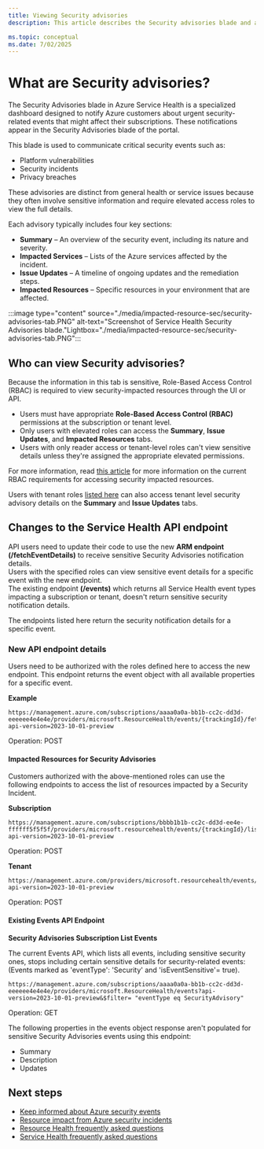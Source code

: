 ```yaml
---
title: Viewing Security advisories
description: This article describes the Security advisories blade and a change that requires users to obtain elevated access roles in order to view Security advisory details

ms.topic: conceptual
ms.date: 7/02/2025
---
```



# What are Security advisories?

The Security Advisories blade in Azure Service Health is a specialized dashboard designed to notify Azure customers about urgent security-related events that might affect their subscriptions. These notifications appear in the Security Advisories blade of the portal.

This blade is used to communicate critical security events such as:
- Platform vulnerabilities
- Security incidents
- Privacy breaches

These advisories are distinct from general health or service issues because they often involve sensitive information and require elevated access roles to view the full details. 

Each advisory typically includes four key sections:

- **Summary** – An overview of the security event, including its nature and severity.
- **Impacted Services** – Lists of the Azure services affected by the incident.
- **Issue Updates** – A timeline of ongoing updates and the remediation steps.
- **Impacted Resources** – Specific resources in your environment that are affected.


:::image type="content" source="./media/impacted-resource-sec/security-advisories-tab.PNG" alt-text="Screenshot of Service Health Security Advisories blade."Lightbox="./media/impacted-resource-sec/security-advisories-tab.PNG":::


## Who can view Security advisories? 

Because the information in this tab is sensitive, Role-Based Access Control (RBAC) is required to view security-impacted resources through the UI or API.

- Users must have appropriate **Role-Based Access Control (RBAC)** permissions at the subscription or tenant level.
- Only users with elevated roles can access the **Summary**, **Issue Updates**, and **Impacted Resources** tabs.
- Users with only reader access or tenant-level roles can't view sensitive details unless they're assigned the appropriate elevated permissions.

For more information, read [this article](impacted-resources-security.md) for more information on the current RBAC requirements for accessing security impacted resources.<br>

Users with tenant roles [listed here](admin-access-reference.md) can also access tenant level security advisory details on the **Summary** and **Issue Updates** tabs.




## Changes to the Service Health API endpoint

API users need to update their code to use the new **ARM endpoint (/fetchEventDetails)** to receive sensitive Security Advisories notification details.<br> Users with the specified roles can view sensitive event details for a specific event with the new endpoint. <br>The existing endpoint **(/events)** which returns all Service Health event types impacting a subscription or tenant, doesn't return sensitive security notification details. 

The endpoints listed here return the security notification details for a specific event.

### New API endpoint details

Users need to be authorized with the roles defined here to access the new endpoint.
This endpoint returns the event object with all available properties for a specific event. 

<!--- Available since API version 2022-10-01-->


**Example**

```HTTP
https://management.azure.com/subscriptions/aaaa0a0a-bb1b-cc2c-dd3d-eeeeee4e4e4e/providers/microsoft.ResourceHealth/events/{trackingId}/fetchEventDetails?api-version=2023-10-01-preview 
```
Operation: POST

#### Impacted Resources for Security Advisories

Customers authorized with the above-mentioned roles can use the following endpoints to access the list of resources impacted by a Security Incident.
<!--- Available since API version 2022-05-01-->

 
**Subscription**

```HTTP
https://management.azure.com/subscriptions/bbbb1b1b-cc2c-dd3d-ee4e-ffffff5f5f5f/providers/microsoft.resourcehealth/events/{trackingId}/listSecurityAdvisoryImpactedResources?api-version=2023-10-01-preview 
```
Operation: POST

**Tenant**

```HTTP
https://management.azure.com/providers/microsoft.resourcehealth/events/{trackingId}/listSecurityAdvisoryImpactedResources?api-version=2023-10-01-preview
```
Operation: POST

#### Existing Events API Endpoint

**Security Advisories Subscription List Events** 

The current Events API, which lists all events, including sensitive security ones, stops including certain sensitive details for security-related events:<br> (Events marked as 'eventType': 'Security' and 'isEventSensitive'= true).
<!--With API version 2023-10-01-preview (and future API versions), The existing Events API endpoint which returns the list of events (including sensitive security events with property 'eventType' : `Security` and property 'isEventSensitive' = true) will be restricted to not pass sensitive properties listed below for security events.-->

```HTTP
https://management.azure.com/subscriptions/aaaa0a0a-bb1b-cc2c-dd3d-eeeeee4e4e4e/providers/microsoft.ResourceHealth/events?api-version=2023-10-01-preview&$filter= "eventType eq SecurityAdvisory"
```
Operation: GET

The following properties in the events object response aren't populated for sensitive Security Advisories events using this endpoint:

* Summary
* Description
* Updates


## Next steps

* [Keep informed about Azure security events](stay-informed-security.md)
* [Resource impact from Azure security incidents](impacted-resources-security.md)
* [Resource Health frequently asked questions](resource-health-faq.yml)
* [Service Health frequently asked questions](service-health-faq.yml)
